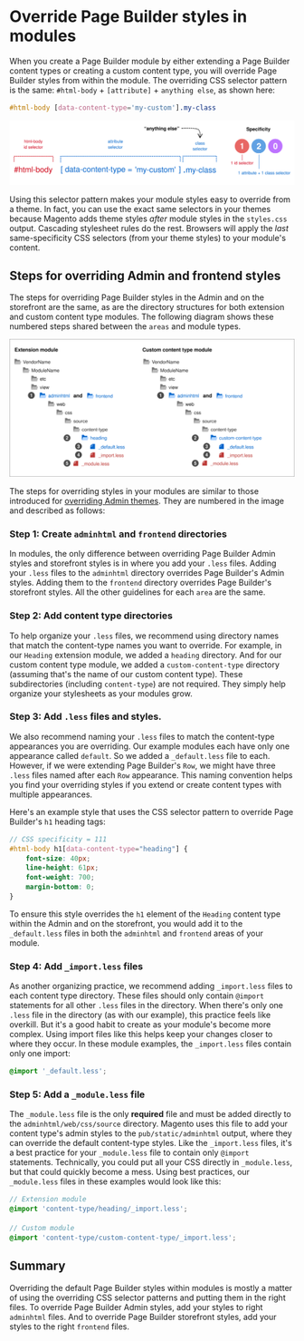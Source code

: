 # Override Page Builder styles in modules

When you create a Page Builder module by either extending a Page Builder content types or creating a custom content type, you will override Page Builder styles from within the module. The overriding CSS selector pattern is the same: `#html-body` + `[attribute]` + `anything else`, as shown here:

```scss
#html-body [data-content-type='my-custom'].my-class
```

![CSS selector override pattern](../images/pagebuilder-style-override-pattern-class.svg)

Using this selector pattern makes your module styles easy to override from a theme. In fact, you can use the exact same selectors in your themes because Magento adds theme styles _after_ module styles in the `styles.css` output. Cascading stylesheet rules do the rest. Browsers will apply the _last_ same-specificity CSS selectors (from your theme styles) to your module's content.

## Steps for overriding Admin and frontend styles

The steps for overriding Page Builder styles in the Admin and on the storefront are the same, as are the directory structures for both extension and custom content type modules. The following diagram shows these numbered steps shared between the `areas` and module types.

![Admin styles in modules](../images/pagebuilder-admin-frontend-module-files.svg)

The steps for overriding styles in your modules are similar to those introduced for [overriding Admin themes](override-pagebuilder-styles-themes.md). They are numbered in the image and described as follows:

### Step 1: Create `adminhtml` and `frontend` directories

In modules, the only difference between overriding Page Builder Admin styles and storefront styles is in where you add your `.less` files. Adding your `.less` files to the `adminhtml` directory overrides Page Builder's Admin styles. Adding them to the `frontend` directory overrides Page Builder's storefront styles. All the other guidelines for each `area` are the same.

### Step 2: Add content type directories

To help organize your `.less` files, we recommend using directory names that match the content-type names you want to override. For example, in our `Heading` extension module, we added a `heading` directory. And for our custom content type module, we added a `custom-content-type` directory (assuming that's the name of our custom content type). These subdirectories (including `content-type`) are not required. They simply help organize your stylesheets as your modules grow.

### Step 3: Add `.less` files and styles.

We also recommend naming your `.less` files to match the content-type appearances you are overriding. Our example modules each have only one appearance called `default`. So we added a `_default.less` file to each. However, if we were extending Page Builder's `Row`, we might have three `.less` files named after each `Row` appearance. This naming convention helps you find your overriding styles if you extend or create content types with multiple appearances.

Here's an example style that uses the CSS selector pattern to override Page Builder's `h1` heading tags:

```scss
// CSS specificity = 111
#html-body h1[data-content-type="heading"] {
    font-size: 40px;
    line-height: 61px;
    font-weight: 700;
    margin-bottom: 0;
}
```

To ensure this style overrides the `h1` element of the `Heading` content type within the Admin and on the storefront, you would add it to the `_default.less` files in both the `adminhtml` and `frontend` areas of your module.

### Step 4: Add `_import.less` files

As another organizing practice, we recommend adding `_import.less` files to each content type directory. These files should only contain `@import` statements for all other `.less` files in the directory. When there's only one `.less` file in the directory (as with our example), this practice feels like overkill. But it's a good habit to create as your module's become more complex. Using import files like this helps keep your changes closer to where they occur. In these module examples, the `_import.less` files contain only one import:

```scss
@import '_default.less';
```

### Step 5: Add a `_module.less` file

The `_module.less` file is the only **required** file and must be added directly to the `adminhtml/web/css/source` directory. Magento uses this file to add your content type's admin styles to the `pub/static/adminhtml` output, where they can override the default content-type styles. Like the `_import.less` files, it's a best practice for your `_module.less` file to contain only `@import` statements. Technically, you could put all your CSS directly in `_module.less`, but that could quickly become a mess. Using best practices, our `_module.less` files in these examples would look like this:

```scss
// Extension module
@import 'content-type/heading/_import.less';

// Custom module
@import 'content-type/custom-content-type/_import.less';
```

## Summary

Overriding the default Page Builder styles within modules is mostly a matter of using the overriding CSS selector patterns and putting them in the right files. To override Page Builder Admin styles, add your styles to right `adminhtml` files. And to override Page Builder storefront styles, add your styles to the right `frontend` files.
